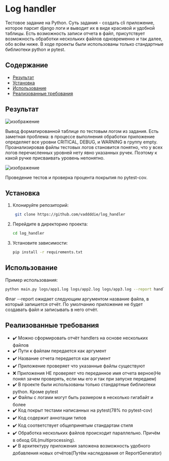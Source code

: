 # Log handler

Тестовое задание на Python. Суть задания - создать cli приложение, которое парсит django логи и выводит их в виде красивой и удобной таблицы. Есть возможность записи отчета в файл, присутствует возможность обработки нескольких файлов одновременно и так далее, обо всём ниже. В ходе проекты были использованы только стандартные библиотеки python и pytest.

## Содержание

- [Результат](#результат)
- [Установка](#установка)
- [Использование](#использование)
- [Реализованные требования](#реализованные-требования)

## Результат

![изображение](https://github.com/user-attachments/assets/635dc2d2-aa59-420b-a5bb-601903c45e03)

Вывод форматированной таблице по тестовым логом из задания.
Есть заметная проблема: в процессе выполнения обработки приложение определяет все уровни CRITICAL, DEBUG, и WARNING в группу empty. Проанализировав файлы тестовых логов становится понятно, что у всех логов перечисленных уровней нету явно указанных ручек. Поэтому к какой ручке присваивать уровень непонятно.

![изображение](https://github.com/user-attachments/assets/5ef24763-6a29-4d6f-944f-a651100f45c7)

Проведение тестов и проверка процента покрытия по pytest-cov.

## Установка

1. Клонируйте репозиторий:
   ```bash
    git clone https://github.com/vaddddie/log_handler
    ```
2. Перейдите в директорию проекта:
    ```bash
    cd log_handler
    ```
3. Установите зависимости:
    ```bash
    pip install -r requirements.txt
    ```
    
## Использование

Пример использования:
   ```bash
   python main.py logs/app1.log logs/app2.log logs/app3.log --report handler
   ```
Флаг --report ожидает следующим аргументом название файла, в который запишется отчёт. По умолчанию приложение не будет создавать файл и записывать в него отчёт.

## Реализованные требования

- ✔️ Можно сформировать отчёт handlers на основе нескольких файлов
- ✔️ Пути к файлам передается как аргумент
- ✔️ Название отчета передается как аргумент
- ✔️ Приложение проверяет что указанные файлы существуют
- ❌ Приложения НЕ проверяет что переданное имя отчета верное(Не понял зачем проверять, если мы его и так при запуске передаем)
- ✔️ В проекте были использованы только стандартные библиотеки python. Кроме pytest 
- ✔️ Файлы с логами могут быть размером в несколько гигабайт и более
- ✔️ Код покрыт тестами написанных на pytest(78% по pytest-cov)
- ✔️ Код содержит аннотации типов
- ✔️ Код соответствует общепринятым стандартам стиля
- ✔️ Обработка нескольких файлов происходит параллельно. Причём в обход GIL(multiprocessing).
- ✔️ В архитектуру приложения заложена возможность удобного добавления новых отчётов(Путём наследования от ReportGenerator)



   
